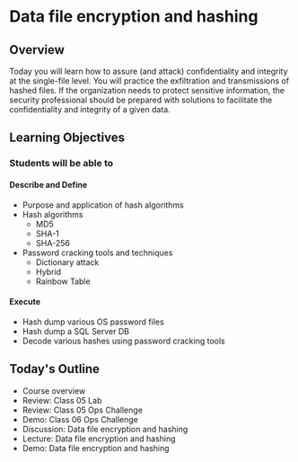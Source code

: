 # Data file encryption and hashing

## Overview

Today you will learn how to assure (and attack) confidentiality and integrity at the single-file level. You will practice the exfiltration and transmissions of hashed files. If the organization needs to protect sensitive information, the security professional should be prepared with solutions to facilitate the confidentiality and integrity of a given data.

## Learning Objectives

### Students will be able to

#### Describe and Define

- Purpose and application of hash algorithms
- Hash algorithms
  - MD5
  - SHA-1
  - SHA-256
- Password cracking tools and techniques
  - Dictionary attack
  - Hybrid
  - Rainbow Table

#### Execute

- Hash dump various OS password files
- Hash dump a SQL Server DB
- Decode various hashes using password cracking tools

## Today's Outline

- Course overview
- Review: Class 05 Lab
- Review: Class 05 Ops Challenge
- Demo: Class 06 Ops Challenge
- Discussion: Data file encryption and hashing
- Lecture: Data file encryption and hashing
- Demo: Data file encryption and hashing

